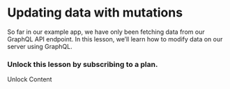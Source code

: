 # Updating data with mutations

So far in our example app, we have only been fetching data from our GraphQL API endpoint. In this lesson, we’ll learn how to modify data on our server using GraphQL.

### Unlock this lesson by subscribing to a plan.

Unlock Content